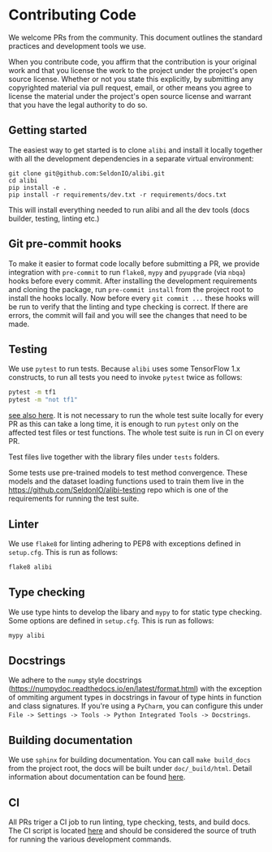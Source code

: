 # Contributing Code

We welcome PRs from the community. This document outlines the standard
practices and development tools we use.

When you contribute code, you affirm that the contribution is your original work and that you license the work to the project under the project's open source license. Whether or not you state this explicitly, by submitting any copyrighted material via pull request, email, or other means you agree to license the material under the project's open source license and warrant that you have the legal authority to do so.

## Getting started
The easiest way to get started is to clone `alibi` and install it locally together with all the development dependencies
in a separate virtual environment:
```
git clone git@github.com:SeldonIO/alibi.git
cd alibi
pip install -e .
pip install -r requirements/dev.txt -r requirements/docs.txt
```
This will install everything needed to run alibi and all the dev tools
(docs builder, testing, linting etc.)

## Git pre-commit hooks
To make it easier to format code locally before submitting a PR, we provide
integration with `pre-commit` to run `flake8`, `mypy` and `pyupgrade` (via `nbqa`) hooks before every commit.
After installing the development requirements and cloning the package, run `pre-commit install`
from the project root to install the hooks locally. Now before every `git commit ...`
these hooks will be run to verify that the linting and type checking is correct. If there are
errors, the commit will fail and you will see the changes that need to be made.

## Testing
We use `pytest` to run tests.
Because `alibi` uses some TensorFlow 1.x constructs, to run all tests you need to invoke `pytest` twice as follows:
```bash
pytest -m tf1
pytest -m "not tf1"
```
[see also here](https://github.com/SeldonIO/alibi/blob/4d4f49e07263b20a25f552a8485844dc12281074/.github/workflows/ci.yml#L46-L47).
It is not necessary to run the whole test suite locally for every PR as this can take a long time, it is enough to run `pytest`
only on the affected test files or test functions. The whole test suite is run in CI on every PR.

Test files live together with the library files under `tests` folders.

Some tests use pre-trained models to test method convergence. These models and the dataset loading
functions used to train them live in the https://github.com/SeldonIO/alibi-testing repo which is
one of the requirements for running the test suite.

## Linter
We use `flake8` for linting adhering to PEP8 with exceptions defined in `setup.cfg`. This is run as follows:
```bash
flake8 alibi
```

## Type checking
We use type hints to develop the libary and `mypy` to for static type checking. Some
options are defined in `setup.cfg`. This is run as follows:
```bash
mypy alibi
```

## Docstrings
We adhere to the `numpy` style docstrings (https://numpydoc.readthedocs.io/en/latest/format.html)
with the exception of ommiting argument types in docstrings in favour of type hints in function
and class signatures. If you're using a `PyCharm`, you can configure this under
`File -> Settings -> Tools -> Python Integrated Tools -> Docstrings`.

## Building documentation
We use `sphinx` for building documentation. You can call `make build_docs` from the project root,
the docs will be built under `doc/_build/html`. Detail information about documentation can be found [here](doc/README.md).

## CI
All PRs triger a CI job to run linting, type checking, tests, and build docs. The CI script is located [here](https://github.com/SeldonIO/alibi/blob/master/.github/workflows/ci.yml) and should be considered the source of truth for running the various development commands.
